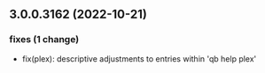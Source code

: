 ## 3.0.0.3162 (2022-10-21)

### fixes (1 change)

- fix(plex): descriptive adjustments to entries within 'qb help plex'
